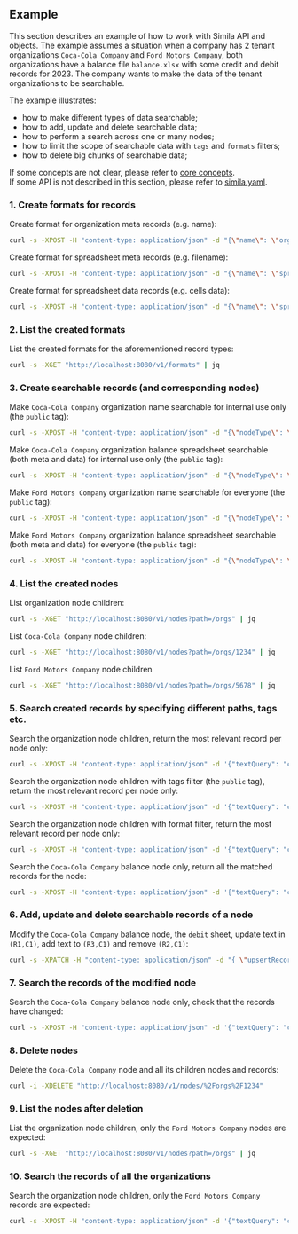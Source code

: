 ## Example

This section describes an example of how to work with Simila API and objects. The example assumes a situation when a company has 2 tenant organizations `Coca-Cola Company` and `Ford Motors Company`, both organizations have a balance file `balance.xlsx` with some credit and debit records for 2023. The company wants to make the data of the tenant organizations to be searchable.

The example illustrates:

- how to make different types of data searchable;
- how to add, update and delete searchable data;
- how to perform a search across one or many nodes;
- how to limit the scope of searchable data with `tags` and `formats` filters;
- how to delete big chunks of searchable data;

If some concepts are not clear, please refer to [core concepts](../docs/concepts.md).   
If some API is not described in this section, please refer to [simila.yaml](../api/openapi/v1/simila.yaml).

### 1. Create formats for records

Create format for organization meta records (e.g. name):

```bash
curl -s -XPOST -H "content-type: application/json" -d "{\"name\": \"organizationsMeta\", \"basis\": \"`echo '[{"name": "table", "type": "string"}, {"name": "id", "type": "integer"}, {"name": "column", "type": "string"}]' | base64`\"}" "http://localhost:8080/v1/formats" | jq
```

Create format for spreadsheet meta records (e.g. filename):

```bash
curl -s -XPOST -H "content-type: application/json" -d "{\"name\": \"spreadsheetsMeta\", \"basis\": \"`echo '[{"name": "path", "type": "string"}, {"name": "filename", "type": "string"}]' | base64`\"}" "http://localhost:8080/v1/formats" | jq
```

Create format for spreadsheet data records (e.g. cells data):

```bash
curl -s -XPOST -H "content-type: application/json" -d "{\"name\": \"spreadsheetsData\", \"basis\": \"`echo '[{"name": "sheet", "type": "string"}, {"name": "row", "type": "string"}, {"name": "col", "type": "string"}]' | base64`\"}" "http://localhost:8080/v1/formats" | jq
```

### 2. List the created formats

List the created formats for the aforementioned record types:

```bash
curl -s -XGET "http://localhost:8080/v1/formats" | jq
```

### 3. Create searchable records (and corresponding nodes)

Make `Coca-Cola Company` organization name searchable for internal use only (the `public` tag):

```bash 
curl -s -XPOST -H "content-type: application/json" -d "{\"nodeType\": \"folder\", \"tags\": {\"public\": \"false\"}, \"records\": [{\"id\":\"organizations|1234|name\", \"format\": \"organizationsMeta\", \"segment\": \"Coca-Cola Company\", \"rankMultiplier\": 2.0, \"vector\": \"`echo '["organizations", "1234", "name"]' | base64`\"}]}" "http://localhost:8080/v1/nodes/%2Forgs%2F1234/records" | jq
```

Make `Coca-Cola Company` organization balance spreadsheet searchable (both meta and data) for internal use only (the `public` tag):

```bash
curl -s -XPOST -H "content-type: application/json" -d "{\"nodeType\": \"document\", \"tags\": {\"public\": \"false\"}, \"records\": [{\"id\":\"/spreadsheets/2023|balance.xlsx|name\", \"format\": \"spreadsheetsMeta\", \"segment\": \"company balance 2023\", \"rankMultiplier\": 1.5, \"vector\": \"`echo '["/spreadsheets/2023", "balance.xlsx"]' | base64`\"}, {\"id\":\"debit|R1|C1\", \"format\": \"spreadsheetsData\", \"segment\": \"outgoing company transfer \$100\", \"rankMultiplier\": 1.0, \"vector\": \"`echo '["debit", "R1", "C1"]' | base64`\"}, {\"id\":\"debit|R2|C1\", \"format\": \"spreadsheetsData\", \"segment\": \"outgoing company transfer \$200\", \"rankMultiplier\": 1.0, \"vector\": \"`echo '["debit", "R2", "C1"]' | base64`\"}, {\"id\":\"credit|R1|C1\", \"format\": \"spreadsheetsData\", \"segment\": \"incoming company transfer \$1000\", \"rankMultiplier\": 1.0, \"vector\": \"`echo '["credit", "R1", "C1"]' | base64`\"}, {\"id\":\"credit|R2|C1\", \"format\": \"spreadsheetsData\", \"segment\": \"incoming company transfer \$2000\", \"rankMultiplier\": 1.0, \"vector\": \"`echo '["credit", "R2", "C1"]' | base64`\"}]}" "http://localhost:8080/v1/nodes/%2Forgs%2F1234%2Fbalance.xlsx/records" | jq
```

Make `Ford Motors Company` organization name searchable for everyone (the `public` tag):

```bash
curl -s -XPOST -H "content-type: application/json" -d "{\"nodeType\": \"folder\", \"tags\": {\"public\": \"true\"}, \"records\": [{\"id\":\"organizations|5678|name\", \"format\": \"organizationsMeta\", \"segment\": \"Ford Motors Company\", \"rankMultiplier\": 2.0, \"vector\": \"`echo '["organizations", "5678", "name"]' | base64`\"}]}" "http://localhost:8080/v1/nodes/%2Forgs%2F5678/records" | jq
```

Make `Ford Motors Company` organization balance spreadsheet searchable (both meta and data) for everyone (the `public` tag):

```bash
curl -s -XPOST -H "content-type: application/json" -d "{\"nodeType\": \"document\", \"tags\": {\"public\": \"true\"}, \"records\": [{\"id\":\"/spreadsheets/2023|balance.xlsx|name\", \"format\": \"spreadsheetsMeta\", \"segment\": \"company balance 2023\", \"rankMultiplier\": 1.5, \"vector\": \"`echo '["/spreadsheets/2023", "balance.xlsx"]' | base64`\"}, {\"id\":\"debit|R1|C1\", \"format\": \"spreadsheetsData\", \"segment\": \"outgoing company transfer \$300\", \"rankMultiplier\": 1.0, \"vector\": \"`echo '["debit", "R1", "C1"]' | base64`\"}, {\"id\":\"debit|R2|C1\", \"format\": \"spreadsheetsData\", \"segment\": \"outgoing company transfer \$600\", \"rankMultiplier\": 1.0, \"vector\": \"`echo '["debit", "R2", "C1"]' | base64`\"}, {\"id\":\"credit|R1|C1\", \"format\": \"spreadsheetsData\", \"segment\": \"incoming company transfer \$3000\", \"rankMultiplier\": 1.0, \"vector\": \"`echo '["credit", "R1", "C1"]' | base64`\"}, {\"id\":\"credit|R2|C1\", \"format\": \"spreadsheetsData\", \"segment\": \"incoming company transfer \$6000\", \"rankMultiplier\": 1.0, \"vector\": \"`echo '["credit", "R2", "C1"]' | base64`\"}]}" "http://localhost:8080/v1/nodes/%2Forgs%2F5678%2Fbalance.xlsx/records" | jq
```

### 4. List the created nodes

List organization node children:

```bash
curl -s -XGET "http://localhost:8080/v1/nodes?path=/orgs" | jq
```

List `Coca-Cola Company` node children:

```bash
curl -s -XGET "http://localhost:8080/v1/nodes?path=/orgs/1234" | jq
```

List `Ford Motors Company` node children

```bash
curl -s -XGET "http://localhost:8080/v1/nodes?path=/orgs/5678" | jq
```

### 5. Search created records by specifying different paths, tags etc.

Search the organization node children, return the most relevant record per node only:

```bash
curl -s -XPOST -H "content-type: application/json" -d '{"textQuery": "company", "filterConditions": "prefix(path, \"/orgs/\")", "offset":0, "limit":100}' "http://localhost:8080/v1/search" | jq
```

Search the organization node children with tags filter (the `public` tag), return the most relevant record per node only:

```bash
curl -s -XPOST -H "content-type: application/json" -d '{"textQuery": "company", "filterConditions": "prefix(path, \"/orgs/\") and tag(\"public\") = \"true\"", "offset":0, "limit":100}' "http://localhost:8080/v1/search" | jq
```

Search the organization node children with format filter, return the most relevant record per node only:

```bash
curl -s -XPOST -H "content-type: application/json" -d '{"textQuery": "company", "filterConditions": "prefix(path, \"/orgs/\") and format = \"organizationsMeta\"", "offset":0, "limit":100}' "http://localhost:8080/v1/search" | jq
```

Search the `Coca-Cola Company` balance node only, return all the matched records for the node:

```bash
curl -s -XPOST -H "content-type: application/json" -d '{"textQuery": "company", "filterConditions": "path = \"/orgs/1234/balance.xlsx\"", "groupByPathOff": true, "offset":0, "limit":100}' "http://localhost:8080/v1/search" | jq
```

### 6. Add, update and delete searchable records of a node

Modify the `Coca-Cola Company` balance node, the `debit` sheet, update text in `(R1,C1)`, add text to `(R3,C1)` and remove `(R2,C1)`:

```bash
curl -s -XPATCH -H "content-type: application/json" -d "{ \"upsertRecords\": [{\"id\": \"debit|R1|C1\", \"format\": \"spreadsheetsData\", \"segment\": \"updated outgoing company transfer \$2000000\", \"vector\": \"`echo '["debit", "R1", "C1"]' | base64`\"}, {\"id\": \"debit|R3|C1\", \"format\": \"spreadsheetsData\", \"segment\": \"added outgoing company transfer \$3000000\", \"vector\": \"`echo '["debit", "R3", "C1"]' | base64`\"}], \"deleteRecords\": [{\"id\": \"debit|R2|C1\"}]}" "http://localhost:8080/v1/nodes/%2Forgs%2F1234%2Fbalance.xlsx/records" | jq
```

### 7. Search the records of the modified node

Search the `Coca-Cola Company` balance node only, check that the records have changed:

```bash
curl -s -XPOST -H "content-type: application/json" -d '{"textQuery": "company", "filterConditions": "path = \"/orgs/1234/balance.xlsx\"", "groupByPathOff": true, "offset":0, "limit":100}' "http://localhost:8080/v1/search" | jq
```

### 8. Delete nodes

Delete the `Coca-Cola Company` node and all its children nodes and records:

```bash
curl -i -XDELETE "http://localhost:8080/v1/nodes/%2Forgs%2F1234"
```

### 9. List the nodes after deletion

List the organization node children, only the `Ford Motors Company` nodes are expected:

```bash 
curl -s -XGET "http://localhost:8080/v1/nodes?path=/orgs" | jq
```

### 10. Search the records of all the organizations

Search the organization node children, only the `Ford Motors Company` records are expected:

```bash
curl -s -XPOST -H "content-type: application/json" -d '{"textQuery": "company", "filterConditions": "prefix(path, \"/orgs/\")", "offset":0, "limit":100}' "http://localhost:8080/v1/search" | jq
```
